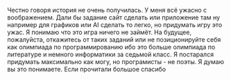 Честно говоря история не очень получилась. У меня всё ужасно с воображением. Дали бы задание сайт сделать или приложение там ну например для графиков или AI сделать то легко, но придумать игру это ужас. Я понимаю что это игра ничего не займёт. На будущее, пожалуйста, откажитесь от таких заданий или не позиционируйте себя как олимпиада по программированию ибо это больше олимпиада по литературе и немного информатики за седьмой класс. Я постарался придумать максимально как могу, но програмисты - не поэты. Я думаю вы это понимаете. Если прочитали большое спасибо
